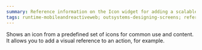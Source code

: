 ```yaml
---
summary: Reference information on the Icon widget for adding a scalable vector picture as an icon to the screen.
tags: runtime-mobileandreactiveweb; outsystems-designing-screens; reference; designing-screens; icon
---
```


Shows an icon from a predefined set of icons for common use and content. It allows you to add a visual reference to an action, for example.
